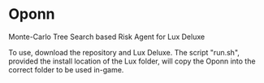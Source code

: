 # Oponn
Monte-Carlo Tree Search based Risk Agent for Lux Deluxe

To use, download the repository and Lux Deluxe. The script "run.sh", provided the install location of the Lux folder, will copy the Oponn into the correct folder to be used in-game.
